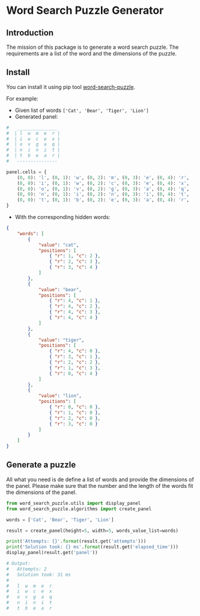 # Word Search Puzzle Generator

## Introduction
The mission of this package is to generate a word search puzzle. The requirements are a list of the word and the dimensions of the puzzle.


## Install
You can install it using pip tool [word-search-puzzle](https://pypi.org/project/word-search-puzzle/).

For example:
- Given list of words `['Cat', 'Bear', 'Tiger', 'Lion']`
- Generated panel:
```python
#   _______________
#  | l  w  m  e  r |
#  | i  w  c  e  x |
#  | o  v  g  a  q |
#  | n  i  n  i  t |
#  | t  b  e  a  r |
#   ---------------

panel.cells = {
    (0, 0): 'l', (0, 1): 'w', (0, 2): 'm', (0, 3): 'e', (0, 4): 'r', 
    (0, 0): 'i', (0, 1): 'w', (0, 2): 'c', (0, 3): 'e', (0, 4): 'x', 
    (0, 0): 'o', (0, 1): 'v', (0, 2): 'g', (0, 3): 'a', (0, 4): 'q', 
    (0, 0): 'n', (0, 1): 'i', (0, 2): 'n', (0, 3): 'i', (0, 4): 't', 
    (0, 0): 't', (0, 1): 'b', (0, 2): 'e', (0, 3): 'a', (0, 4): 'r', 
}


```
- With the corresponding hidden words:
```json
{
    "words": [
        {
            "value": "cat",
            "positions": [
                { "r": 1, "c": 2 },
                { "r": 2, "c": 3 },
                { "r": 3, "c": 4 }
            ]
        },
        {
            "value": "bear",
            "positions": [
                { "r": 4, "c": 1 },
                { "r": 4, "c": 2 },
                { "r": 4, "c": 3 },
                { "r": 4, "c": 4 }
            ]
        },
        {
            "value": "tiger",
            "positions": [
                { "r": 4, "c": 0 },
                { "r": 3, "c": 1 },
                { "r": 2, "c": 2 },
                { "r": 1, "c": 3 },
                { "r": 0, "c": 4 }
            ]
        },
        {
            "value": "lion",
            "positions": [
                { "r": 0, "c": 0 },
                { "r": 1, "c": 0 },
                { "r": 2, "c": 0 },
                { "r": 3, "c": 0 }
            ]
        }
    ]
}
```


## Generate a puzzle
All what you need is de define a list of words and provide the dimensions of the panel.
Please make sure that the number and the length of the words fit the dimensions of the panel.

```python
from word_search_puzzle.utils import display_panel
from word_search_puzzle.algorithms import create_panel

words = ['Cat', 'Bear', 'Tiger', 'Lion']

result = create_panel(height=5, width=5, words_value_list=words)

print('Attempts: {}'.format(result.get('attempts')))
print('Solution took: {} ms'.format(result.get('elapsed_time')))
display_panel(result.get('panel'))

# Output:
#   Attempts: 2
#   Solution took: 31 ms
#
#   l  w  m  e  r
#   i  w  c  e  x
#   o  v  g  a  q
#   n  i  n  i  t
#   t  b  e  a  r
```

